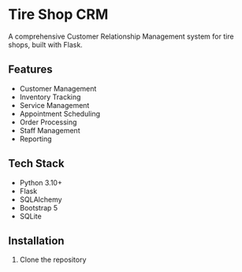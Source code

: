 # Tire Shop CRM

A comprehensive Customer Relationship Management system for tire shops, built with Flask.

## Features

- Customer Management
- Inventory Tracking
- Service Management
- Appointment Scheduling
- Order Processing
- Staff Management
- Reporting

## Tech Stack

- Python 3.10+
- Flask
- SQLAlchemy
- Bootstrap 5
- SQLite

## Installation

1. Clone the repository
